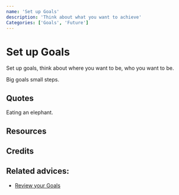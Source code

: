 ```yaml
---
name: 'Set up Goals'
description: 'Think about what you want to achieve'
Categories: ['Goals', 'Future']
---
```

# Set up Goals

Set up goals, think about where you want to be, who you want to be.

Big goals small steps.

## Quotes

Eating an elephant.

## Resources

## Credits

## Related advices:

- [Review your Goals](../Review%20your%20Goals)
